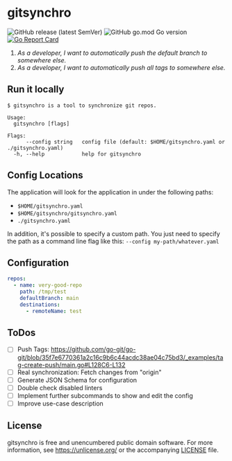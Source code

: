 # gitsynchro

![GitHub release (latest SemVer)](https://img.shields.io/github/v/release/florianrusch/gitsynchro) ![GitHub go.mod Go version](https://img.shields.io/github/go-mod/go-version/florianrusch/gitsynchro) [![Go Report Card](https://goreportcard.com/badge/github.com/florianrusch/gitsynchro)](https://goreportcard.com/report/github.com/florianrusch/gitsynchro)

1. _As a developer, I want to automatically push the default branch to somewhere else._
2. _As a developer, I want to automatically push all tags to somewhere else._

## Run it locally

```shell
$ gitsynchro is a tool to synchronize git repos.

Usage:
  gitsynchro [flags]

Flags:
      --config string   config file (default: $HOME/gitsynchro.yaml or ./gitsynchro.yaml)
  -h, --help            help for gitsynchro
```

## Config Locations

The application will look for the application in under the following paths:

- `$HOME/gitsynchro.yaml`
- `$HOME/gitsynchro/gitsynchro.yaml`
- `./gitsynchro.yaml`

In addition, it's possible to specify a custom path. You just need to specify the path as a command line flag like this: `--config my-path/whatever.yaml`

## Configuration

```yaml
repos:
  - name: very-good-repo
    path: /tmp/test
    defaultBranch: main
    destinations:
      - remoteName: test
```

## ToDos

- [ ] Push Tags: <https://github.com/go-git/go-git/blob/35f7e6770361a2c16c9b6c44acdc38ae04c75bd3/_examples/tag-create-push/main.go#L128C6-L132>
- [ ] Real synchronization: Fetch changes from "origin"
- [ ] Generate JSON Schema for configuration
- [ ] Double check disabled linters
- [ ] Implement further subcommands to show and edit the config
- [ ] Improve use-case description

## License

gitsynchro is free and unencumbered public domain software. For more information, see <https://unlicense.org/> or the accompanying [LICENSE](/LICENSE) file.

